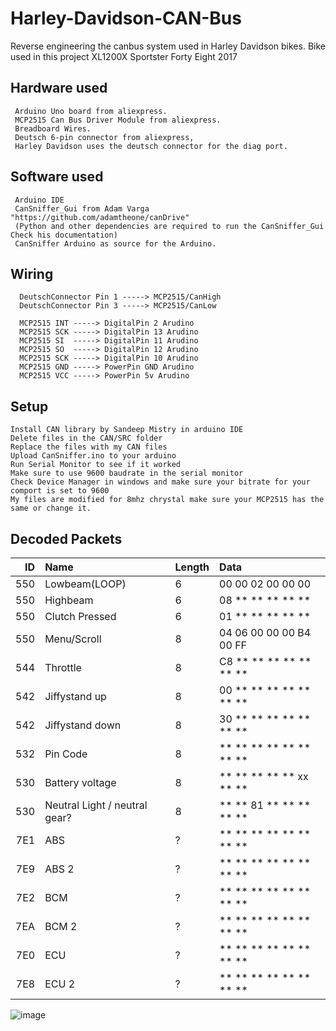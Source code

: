 # Harley-Davidson-CAN-Bus

Reverse engineering the canbus system used in Harley Davidson bikes.
Bike used in this project XL1200X Sportster Forty Eight 2017

## Hardware used
 ```
  Arduino Uno board from aliexpress.
  MCP2515 Can Bus Driver Module from aliexpress.
  Breadboard Wires.
  Deutsch 6-pin connector from aliexpress, 
  Harley Davidson uses the deutsch connector for the diag port.
  ```


## Software used
 ```
  Arduino IDE
  CanSniffer_Gui from Adam Varga "https://github.com/adamtheone/canDrive" 
  (Python and other dependencies are required to run the CanSniffer_Gui Check his documentation)
  CanSniffer Arduino as source for the Arduino.
```


## Wiring
```
  DeutschConnector Pin 1 -----> MCP2515/CanHigh
  DeutschConnector Pin 3 -----> MCP2515/CanLow
```
```
  MCP2515 INT -----> DigitalPin 2 Arudino
  MCP2515 SCK -----> DigitalPin 13 Arudino
  MCP2515 SI  -----> DigitalPin 11 Arudino
  MCP2515 SO  -----> DigitalPin 12 Arudino
  MCP2515 SCK -----> DigitalPin 10 Arudino
  MCP2515 GND -----> PowerPin GND Arudino
  MCP2515 VCC -----> PowerPin 5v Arudino
```
## Setup
```
Install CAN library by Sandeep Mistry in arduino IDE
Delete files in the CAN/SRC folder
Replace the files with my CAN files
Upload CanSniffer.ino to your arduino
Run Serial Monitor to see if it worked
Make sure to use 9600 baudrate in the serial monitor
Check Device Manager in windows and make sure your bitrate for your comport is set to 9600
My files are modified for 8mhz chrystal make sure your MCP2515 has the same or change it.
```

## Decoded Packets

| ID | Name             | Length | Data    |
| -: | :--------------- | ------ | :------ |
| 550 | Lowbeam(LOOP)   | 6    | 00 00 02 00 00 00 |
| 550 | Highbeam        | 6    | 08 ** ** ** ** ** |
| 550 | Clutch Pressed  | 6    | 01 ** ** ** ** ** |
| 550 | Menu/Scroll     | 8    | 04 06 00 00 00 B4 00 FF |
| 544 | Throttle        | 8    | C8 ** ** ** ** ** ** ** |
| 542 | Jiffystand up   | 8    | 00 ** ** ** ** ** ** ** |
| 542 | Jiffystand down | 8    | 30 ** ** ** ** ** ** ** |
| 532 | Pin Code        | 8    | ** ** ** ** ** ** ** ** |
| 530 | Battery voltage | 8    | ** ** ** ** ** xx ** ** |
| 530 | Neutral Light / neutral gear? | 8    | ** ** 81 ** ** ** ** ** |
| 7E1 | ABS             | ?    | ** ** ** ** ** ** ** ** |
| 7E9 | ABS 2           | ?    | ** ** ** ** ** ** ** ** |
| 7E2 | BCM             | ?    | ** ** ** ** ** ** ** ** |
| 7EA | BCM 2           | ?    | ** ** ** ** ** ** ** ** |
| 7E0 | ECU             | ?    | ** ** ** ** ** ** ** ** |
| 7E8 | ECU 2           | ?    | ** ** ** ** ** ** ** ** |



![image](https://github.com/sofresh007/Harley-Davidson-CAN-Bus/assets/76256425/9332c610-d193-4497-af33-7e514bb32e6f)


